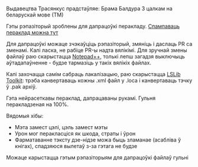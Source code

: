 Выдавецтва Трасянкус прадстаўляе: Брама Балдура 3 цалкам на беларускай мове (ТМ)

Гэты рэпазіторый зроблены для дапрацоўкі перакладу. [Спампаваць пераклад можна тут](https://www.nexusmods.com/baldursgate3/mods/7207)

Для дапрацоўкі можаце зчэкаўціць рэпазіторый, змяніць і даслаць PR са зменамі. Калі ласка, не рабіце PR-ы надта вялікімі. Для зручнай змены файлаў раю скарыстацца [Notepad++](https://notepad-plus-plus.org/downloads/), толькі лепш загадзя выключыць аўтадапаўненне - будзе тармазіць у такіх вялікіх файлах.

Калі захочацца самім сабраць лакалізацыю, раю скарыстацца [LSLib Toolkit](https://github.com/Norbyte/lslib/releases): трэба канвертаваць кожны .xml файл у .loca і канвертаваць тэчку ў .pak архіў.

Гэта нейрасеткавы пераклад, дапрацаваны рукамі. Гульня перакладзеная на 100%.

Вядомыя хібы:
- Мэта замест цэлі, цэль замест мэты
- Урон мог перакласціся як шкода, страты і ўрон
- Фарматаванне тэксту дзе-нідзе можа быць зламанае (асабліва ў кнігах), спадзяюся вылетаў з-за гэтага не будзе

Можаце карыстацца гэтым рэпазіторыям для дапрацоўкі файлаў гульні


